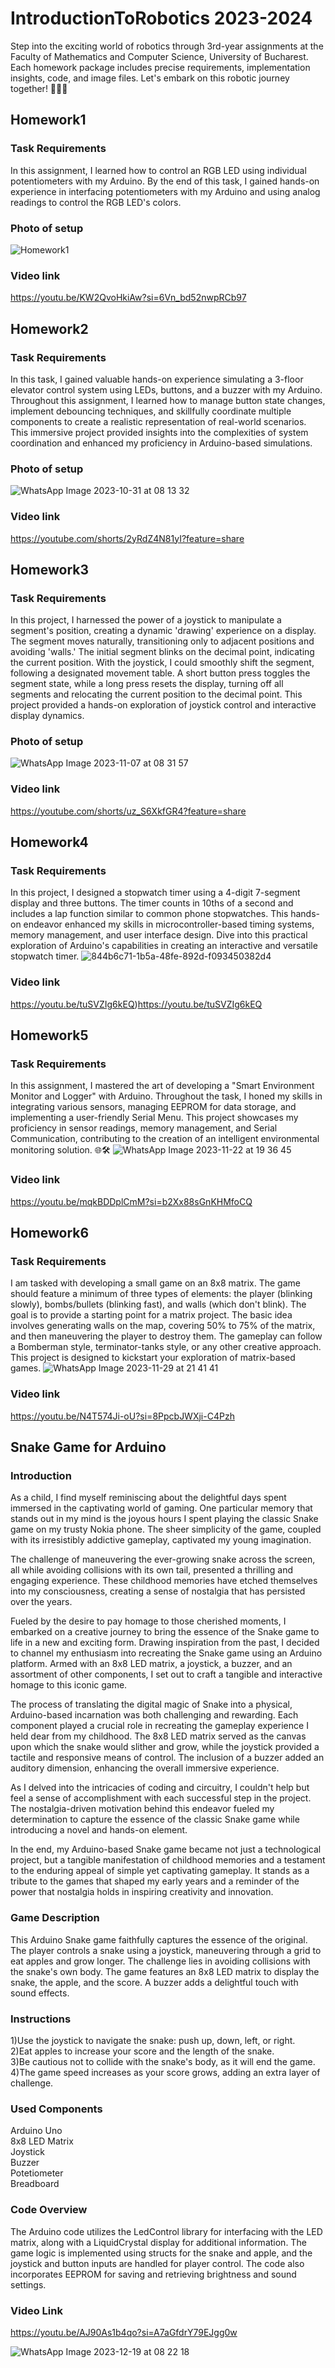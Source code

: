 # IntroductionToRobotics 2023-2024
Step into the exciting world of robotics through 3rd-year assignments at the Faculty of Mathematics and Computer Science, University of Bucharest. Each homework package includes precise requirements, implementation insights, code, and image files. Let's embark on this robotic journey together! 🚀🤖🔧

## Homework1  

### Task Requirements
In this assignment, I learned how to control an RGB LED using individual potentiometers with my Arduino. By the end of this task, I gained hands-on experience in interfacing potentiometers with my Arduino and using analog readings to control the RGB LED's colors.
### Photo of setup
![Homework1](https://github.com/AlexRatiu/IntroductionToRobotics/assets/117086170/d2fee5b3-a9bc-4dae-8a0f-edc5e45f4381)
### Video link
https://youtu.be/KW2QvoHkiAw?si=6Vn_bd52nwpRCb97

## Homework2  
### Task Requirements
In this task, I gained valuable hands-on experience simulating a 3-floor elevator control system using LEDs, buttons, and a buzzer with my Arduino. Throughout this assignment, I learned how to manage button state changes, implement debouncing techniques, and skillfully coordinate multiple components to create a realistic representation of real-world scenarios. This immersive project provided insights into the complexities of system coordination and enhanced my proficiency in Arduino-based simulations.
### Photo of setup
![WhatsApp Image 2023-10-31 at 08 13 32](https://github.com/AlexRatiu/IntroductionToRobotics/assets/117086170/07e5ceb2-891e-41f9-be27-8be86cf977cd)
### Video link
https://youtube.com/shorts/2yRdZ4N81yI?feature=share

## Homework3
### Task Requirements
In this project, I harnessed the power of a joystick to manipulate a segment's position, creating a dynamic 'drawing' experience on a display. The segment moves naturally, transitioning only to adjacent positions and avoiding 'walls.' The initial segment blinks on the decimal point, indicating the current position. With the joystick, I could smoothly shift the segment, following a designated movement table. A short button press toggles the segment state, while a long press resets the display, turning off all segments and relocating the current position to the decimal point. This project provided a hands-on exploration of joystick control and interactive display dynamics.
### Photo of setup
![WhatsApp Image 2023-11-07 at 08 31 57](https://github.com/AlexRatiu/IntroductionToRobotics/assets/117086170/fc73e686-287d-4fd3-b4f9-74dd0645cf55)
### Video link
https://youtube.com/shorts/uz_S6XkfGR4?feature=share


## Homework4

### Task Requirements
In this project, I designed a stopwatch timer using a 4-digit 7-segment display and three buttons. The timer counts in 10ths of a second and includes a lap function similar to common phone stopwatches. This hands-on endeavor enhanced my skills in microcontroller-based timing systems, memory management, and user interface design. Dive into this practical exploration of Arduino's capabilities in creating an interactive and versatile stopwatch timer.
![844b6c71-1b5a-48fe-892d-f093450382d4](https://github.com/AlexRatiu/IntroductionToRobotics/assets/117086170/29e2e7d3-1dad-45f3-8b46-e6535947c9f0)
### Video link
https://youtu.be/tuSVZIg6kEQ)https://youtu.be/tuSVZIg6kEQ

## Homework5

### Task Requirements
In this assignment, I mastered the art of developing a "Smart Environment Monitor and Logger" with Arduino. Throughout the task, I honed my skills in integrating various sensors, managing EEPROM for data storage, and implementing a user-friendly Serial Menu. This project showcases my proficiency in sensor readings, memory management, and Serial Communication, contributing to the creation of an intelligent environmental monitoring solution. 🌐🛠️
![WhatsApp Image 2023-11-22 at 19 36 45](https://github.com/AlexRatiu/IntroductionToRobotics/assets/117086170/a80b209b-b82b-4def-9945-cb12eafa3ec4)
### Video link
https://youtu.be/mqkBDDplCmM?si=b2Xx88sGnKHMfoCQ

## Homework6

### Task Requirements

I am tasked with developing a small game on an 8x8 matrix. The game should feature a minimum of three types of elements: the player (blinking slowly), bombs/bullets (blinking fast), and walls (which don't blink). The goal is to provide a starting point for a matrix project. The basic idea involves generating walls on the map, covering 50% to 75% of the matrix, and then maneuvering the player to destroy them. The gameplay can follow a Bomberman style, terminator-tanks style, or any other creative approach. This project is designed to kickstart your exploration of matrix-based games.
![WhatsApp Image 2023-11-29 at 21 41 41](https://github.com/AlexRatiu/IntroductionToRobotics/assets/117086170/2d1b7815-47b7-497d-9aaf-93cb76b2e913)
### Video link
https://youtu.be/N4T574Ji-oU?si=8PpcbJWXji-C4Pzh


## Snake Game for Arduino
### Introduction
  As a child, I find myself reminiscing about the delightful days spent immersed in the captivating world of gaming. One particular memory that stands out in my mind is the joyous hours I spent playing the classic Snake game on my trusty Nokia phone. The sheer simplicity of the game, coupled with its irresistibly addictive gameplay, captivated my young imagination. </br>

  The challenge of maneuvering the ever-growing snake across the screen, all while avoiding collisions with its own tail, presented a thrilling and engaging experience. These childhood memories have etched themselves into my consciousness, creating a sense of nostalgia that has persisted over the years. </br>

  Fueled by the desire to pay homage to those cherished moments, I embarked on a creative journey to bring the essence of the Snake game to life in a new and exciting form. Drawing inspiration from the past, I decided to channel my enthusiasm into recreating the Snake game using an Arduino platform. Armed with an 8x8 LED matrix, a joystick, a buzzer, and an assortment of other components, I set out to craft a tangible and interactive homage to this iconic game. </br>

  The process of translating the digital magic of Snake into a physical, Arduino-based incarnation was both challenging and rewarding. Each component played a crucial role in recreating the gameplay experience I held dear from my childhood. The 8x8 LED matrix served as the canvas upon which the snake would slither and grow, while the joystick provided a tactile and responsive means of control. The inclusion of a buzzer added an auditory dimension, enhancing the overall immersive experience. </br>

  As I delved into the intricacies of coding and circuitry, I couldn't help but feel a sense of accomplishment with each successful step in the project. The nostalgia-driven motivation behind this endeavor fueled my determination to capture the essence of the classic Snake game while introducing a novel and hands-on element. </br>

  In the end, my Arduino-based Snake game became not just a technological project, but a tangible manifestation of childhood memories and a testament to the enduring appeal of simple yet captivating gameplay. It stands as a tribute to the games that shaped my early years and a reminder of the power that nostalgia holds in inspiring creativity and innovation. </br>

### Game Description
This Arduino Snake game faithfully captures the essence of the original. The player controls a snake using a joystick, maneuvering through a grid to eat apples and grow longer. The challenge lies in avoiding collisions with the snake's own body. The game features an 8x8 LED matrix to display the snake, the apple, and the score. A buzzer adds a delightful touch with sound effects.

### Instructions
1)Use the joystick to navigate the snake: push up, down, left, or right. </br> 
2)Eat apples to increase your score and the length of the snake. </br> 
3)Be cautious not to collide with the snake's body, as it will end the game. </br> 
4)The game speed increases as your score grows, adding an extra layer of challenge. </br> 

### Used Components
Arduino Uno </br> 
8x8 LED Matrix </br> 
Joystick </br> 
Buzzer </br> 
Potetiometer </br>
Breadboard </br> 

### Code Overview
The Arduino code utilizes the LedControl library for interfacing with the LED matrix, along with a LiquidCrystal display for additional information. The game logic is implemented using structs for the snake and apple, and the joystick and button inputs are handled for player control. The code also incorporates EEPROM for saving and retrieving brightness and sound settings.

### Video Link
https://youtu.be/AJ90As1b4qo?si=A7aGfdrY79EJgg0w

![WhatsApp Image 2023-12-19 at 08 22 18](https://github.com/AlexRatiu/IntroductionToRobotics/assets/117086170/f28b05b7-e2f4-4314-b92b-46a26f3a40d1)
